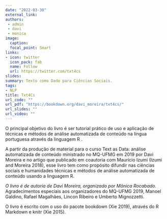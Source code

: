 ```yaml
---
date: "2022-03-30"
external_link:
authors: 
 - admin
 - davi
 - monica
image:
  caption: 
  focal_point: Smart
links:
- icon: twitter
  icon_pack: fab
  name: Follow
  url: https://twitter.com/txt4cs
slides:
summary: Texto como Dado para Ciências Sociais.
tags:
- NLP
title: Txt4Cs
url_code: ""
url_pdf: "https://bookdown.org/davi_moreira/txt4cs/"
url_slides: ""
url_video: ""
---
```



O principal objetivo do livro é ser tutorial prático de uso e aplicação de técnicas e métodos de análise automatizada de conteúdo na língua portuguesa através da linguagem R .

A partir da produção de material para o curso Text as Data: análise automatizada de conteúdo ministrado no MQ-UFMG em 2019 por Davi Moreira e no artigo que publicado em coautoria com Maurício Izumi (Izumi and Moreira 2018), esse livro tem como propósito difundir nas ciências sociais e humanidades técnicas e métodos de análise automatizada de conteúdo usando a linguagem R.

*O livro é de autoria de Davi Moreira, organizado por Mônica Rocabado.*
Agradecimentos especiais aos organizadores do MQ-UFMG 2019, Manoel Galdino, Rafael Magalhães, Lincon Ribeiro e Umberto Mignozzetti.

O livro é escrito com o uso do pacote bookdown (Xie 2019), através do R Markdown e knitr (Xie 2015).
